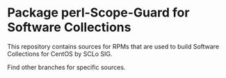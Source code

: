 # Package perl-Scope-Guard for Software Collections

This repository contains sources for RPMs that are used
to build Software Collections for CentOS by SCLo SIG.

Find other branches for specific sources.
